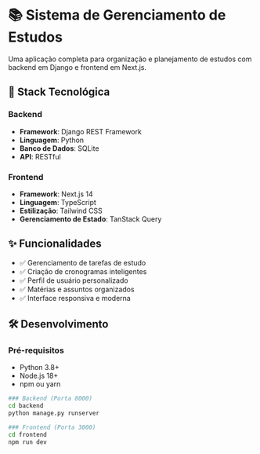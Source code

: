 # 📚 Sistema de Gerenciamento de Estudos

Uma aplicação completa para organização e planejamento de estudos com backend em Django e frontend em Next.js.

## 🚀 Stack Tecnológica

### Backend
- **Framework**: Django REST Framework
- **Linguagem**: Python
- **Banco de Dados**: SQLite
- **API**: RESTful

### Frontend
- **Framework**: Next.js 14
- **Linguagem**: TypeScript
- **Estilização**: Tailwind CSS
- **Gerenciamento de Estado**: TanStack Query

## ✨ Funcionalidades

- ✅ Gerenciamento de tarefas de estudo
- ✅ Criação de cronogramas inteligentes
- ✅ Perfil de usuário personalizado
- ✅ Matérias e assuntos organizados
- ✅ Interface responsiva e moderna

## 🛠️ Desenvolvimento

### Pré-requisitos
- Python 3.8+
- Node.js 18+
- npm ou yarn

```bash
### Backend (Porta 8000)
cd backend
python manage.py runserver

### Frontend (Porta 3000)
cd frontend
npm run dev
